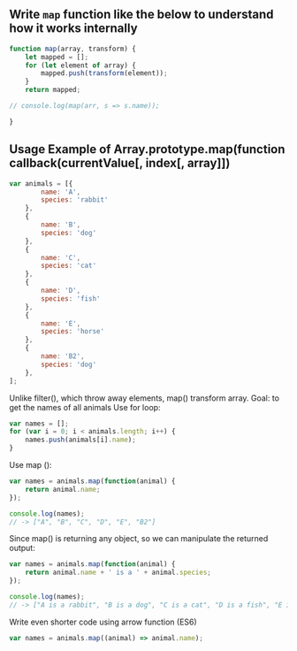 ## Write `map` function like the below to understand how it works internally
```javascript
function map(array, transform) {
    let mapped = [];
    for (let element of array) {
        mapped.push(transform(element));
    }
    return mapped;

// console.log(map(arr, s => s.name));

}
```

## Usage Example of Array.prototype.map(function callback(currentValue[, index[, array]]) 
```javascript
var animals = [{
        name: 'A',
        species: 'rabbit'
    },
    {
        name: 'B',
        species: 'dog'
    },
    {
        name: 'C',
        species: 'cat'
    },
    {
        name: 'D',
        species: 'fish'
    },
    {
        name: 'E',
        species: 'horse'
    },
    {
        name: 'B2',
        species: 'dog'
    },
];
```

Unlike filter(), which throw away elements, map() transform array.
Goal: to get the names of all animals
Use for loop:
```javascript
var names = [];
for (var i = 0; i < animals.length; i++) {
    names.push(animals[i].name);
}
```
Use map ():
```javascript
var names = animals.map(function(animal) {
    return animal.name;
});

console.log(names);
// -> ["A", "B", "C", "D", "E", "B2"]
```
Since map() is returning any object, so we can manipulate the returned output: 
```javascript
var names = animals.map(function(animal) {
    return animal.name + ' is a ' + animal.species;
});

console.log(names);
// -> ["A is a rabbit", "B is a dog", "C is a cat", "D is a fish", "E is a horse", "B2 is a dog"]
```
Write even shorter code using arrow function (ES6)  
```javascript
var names = animals.map((animal) => animal.name);
```
